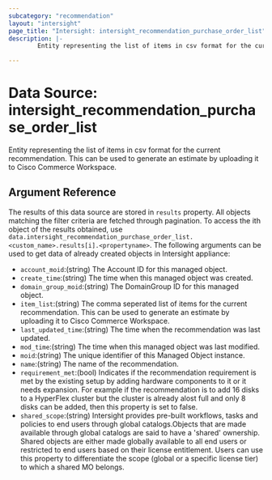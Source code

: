 ```yaml
---
subcategory: "recommendation"
layout: "intersight"
page_title: "Intersight: intersight_recommendation_purchase_order_list"
description: |-
        Entity representing the list of items in csv format for the current recommendation. This can be used to generate an estimate by uploading it to Cisco Commerce Workspace.

---
```


# Data Source: intersight_recommendation_purchase_order_list
Entity representing the list of items in csv format for the current recommendation. This can be used to generate an estimate by uploading it to Cisco Commerce Workspace.
## Argument Reference
The results of this data source are stored in `results` property.
All objects matching the filter criteria are fetched through pagination.
To access the ith object of the results obtained, use `data.intersight_recommendation_purchase_order_list.<custom_name>.results[i].<propertyname>`.
The following arguments can be used to get data of already created objects in Intersight appliance:
* `account_moid`:(string) The Account ID for this managed object. 
* `create_time`:(string) The time when this managed object was created. 
* `domain_group_moid`:(string) The DomainGroup ID for this managed object. 
* `item_list`:(string) The comma seperated list of items for the current recommendation. This can be used to generate an estimate by uploading it to Cisco Commerce Workspace. 
* `last_updated_time`:(string) The time when the recommendation was last updated. 
* `mod_time`:(string) The time when this managed object was last modified. 
* `moid`:(string) The unique identifier of this Managed Object instance. 
* `name`:(string) The name of the recommendation. 
* `requirement_met`:(bool) Indicates if the recommendation requirement is met by the existing setup by adding hardware components to it or it needs expansion. For example if the recommendation is to add 16 disks to a HyperFlex cluster but the cluster is already alost full and only 8 disks can be added, then this property is set to false. 
* `shared_scope`:(string) Intersight provides pre-built workflows, tasks and policies to end users through global catalogs.Objects that are made available through global catalogs are said to have a 'shared' ownership. Shared objects are either made globally available to all end users or restricted to end users based on their license entitlement. Users can use this property to differentiate the scope (global or a specific license tier) to which a shared MO belongs. 
 

